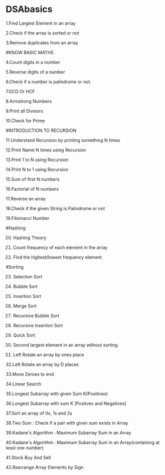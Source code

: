# DSAbasics

1.Find Largest Element in an array

2.Check if the array is sorted or not

3.Remove duplicates from an array

#KNOW BASIC MATHS

4.Count digits in a number

5.Reverse digits of a number

6.Check if a number is palindrome or not.

7.GCD Or HCF

8.Armstrong Numbers

9.Print all Divisors

10.Check for Prime

#INTRODUCTION TO RECURSION

11.Understand Recursion by printing something N times

12.Print Name N times using Recursion

13.Print 1 to N using Recursion

14.Print N to 1 using Recursion

15.Sum of first N numbers

16.Factorial of N numbers

17.Reverse an array

18.Check if the given String is Palindrome or not

19.Fibonacci Number

#Hashing

20. Hashing Theory

21. Count frequency of each element in the array

22. Find the highest/lowest frequency element

#Sorting

23. Selection Sort

24. Bubble Sort

25. Insertion Sort

26. Merge Sort

27. Recursive Bubble Sort

28. Recursive Insertion Sort

29. Quick Sort

30. Second largest element in an array without sorting.

31. Left Rotate an array by ones place

32.Left Rotate an array by D places    

33.Move Zeroes to end

34.Linear Search

35.Longest Subarray with given Sum K(Positives)

36.Longest Subarray with sum K [Postives and Negatives]

37.Sort an array of 0s, 1s and 2s

38.Two Sum : Check if a pair with given sum exists in Array

39.Kadane's Algorithm : Maximum Subarray Sum in an Array

40.Kadane's Algorithm : Maximum Subarray Sum in an Array(containing at least one number)

41.Stock Buy And Sell

42.Rearrange Array Elements by Sign



